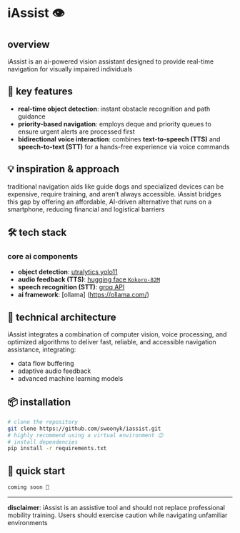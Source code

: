 # iAssist 👁️

## overview
iAssist is an ai-powered vision assistant designed to provide real-time navigation for visually impaired individuals

## 🚀 key features
- **real-time object detection**: instant obstacle recognition and path guidance
- **priority-based navigation**: employs deque and priority queues to ensure urgent alerts are processed first
- **bidirectional voice interaction**: combines **text-to-speech (TTS)** and **speech-to-text (STT)** for a hands-free experience via voice commands

## 💡 inspiration & approach
traditional navigation aids like guide dogs and specialized devices can be expensive, require training, and aren’t always accessible. iAssist bridges this gap by offering an affordable, AI-driven alternative that runs on a smartphone, reducing financial and logistical barriers
## 🛠 tech stack
### core ai components
- **object detection**: [utralytics yolo11](https://docs.ultralytics.com/models/yolo11/)
- **audio feedback (TTS)**: [hugging face `Kokoro-82M`](https://huggingface.co/hexgrad/Kokoro-82M)
- **speech recognition (STT)**: [groq API](https://api.groq.com/openai/v1/audio/translations)
- **ai framework**: [ollama] (https://ollama.com/)

## 🧠 technical architecture
iAssist integrates a combination of computer vision, voice processing, and optimized algorithms to deliver fast, reliable, and accessible navigation assistance, integrating:
- data flow buffering 
- adaptive audio feedback
- advanced machine learning models

## 📦 installation
```bash
# clone the repository
git clone https://github.com/swoonyk/iassist.git
# highly recommend using a virtual environment 😉
# install dependencies
pip install -r requirements.txt
```
## 🚦 quick start
```python
coming soon 🤭
```
---
**disclaimer**: iAssist is an assistive tool and should not replace professional mobility training. Users should exercise caution while navigating unfamiliar environments
